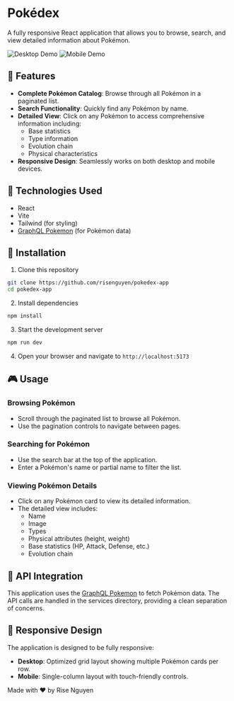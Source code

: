 # Pokédex

A fully responsive React application that allows you to browse, search, and view detailed information about Pokémon.

![Desktop Demo](./demo/mobile.gif) ![Mobile Demo](./demo/desktop.gif)

## 🌟 Features

- **Complete Pokémon Catalog**: Browse through all Pokémon in a paginated list.
- **Search Functionality**: Quickly find any Pokémon by name.
- **Detailed View**: Click on any Pokémon to access comprehensive information including:
  - Base statistics
  - Type information
  - Evolution chain
  - Physical characteristics
- **Responsive Design**: Seamlessly works on both desktop and mobile devices.

## 🚀 Technologies Used

- React
- Vite
- Tailwind (for styling)
- [GraphQL Pokemon](https://graphql-pokemon.js.org/) (for Pokémon data)

## 🔧 Installation

1. Clone this repository
```bash
git clone https://github.com/risenguyen/pokedex-app
cd pokedex-app
```

2. Install dependencies
```bash
npm install
```

3. Start the development server
```bash
npm run dev
```

4. Open your browser and navigate to `http://localhost:5173`

## 🎮 Usage

### Browsing Pokémon
- Scroll through the paginated list to browse all Pokémon.
- Use the pagination controls to navigate between pages.

### Searching for Pokémon
- Use the search bar at the top of the application.
- Enter a Pokémon's name or partial name to filter the list.

### Viewing Pokémon Details
- Click on any Pokémon card to view its detailed information.
- The detailed view includes:
  - Name
  - Image
  - Types
  - Physical attributes (height, weight)
  - Base statistics (HP, Attack, Defense, etc.)
  - Evolution chain

## 🔄 API Integration

This application uses the [GraphQL Pokemon](https://graphql-pokemon.js.org/) to fetch Pokémon data. The API calls are handled in the services directory, providing a clean separation of concerns.

## 📱 Responsive Design

The application is designed to be fully responsive:
- **Desktop**: Optimized grid layout showing multiple Pokémon cards per row.
- **Mobile**: Single-column layout with touch-friendly controls.

Made with ❤️ by Rise Nguyen
